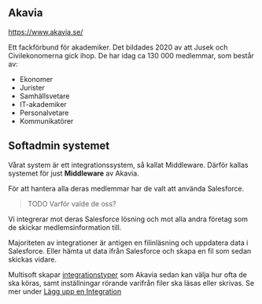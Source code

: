 ## Akavia

https://www.akavia.se/

Ett fackförbund för akademiker. Det bildades 2020 av att Jusek och Civilekonomerna gick ihop.
De har idag ca 130 000 medlemmar, som består av:

- Ekonomer
- Jurister
- Samhällsvetare
- IT-akademiker
- Personalvetare
- Kommunikatörer

## Softadmin systemet

Vårat system är ett integrationssystem, så kallat Middleware. Därför kallas systemet för just **Middleware** av Akavia.

För att hantera alla deras medlemmar har de valt att använda Salesforce.

> TODO Varför valde de oss?

Vi integrerar mot deras Salesforce lösning och mot alla andra företag som de skickar medlemsinformation till.

Majoriteten av integrationer är antigen en filinläsning och uppdatera data i Salesforce. Eller hämta ut data ifrån Salesforce och skapa en fil som sedan skickas vidare.

Multisoft skapar [integrationstyper](Softadmin\Integrationstyper.md) som Akavia sedan kan välja hur ofta de ska köras, samt inställningar rörande varifrån filer ska läsas eller skrivas. Se mer under [Lägg upp en Integration](Guider\Lägg-upp-en-Integration.md) 

